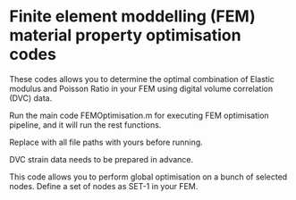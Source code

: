 # Finite element moddelling (FEM) material property optimisation codes

These codes allows you to determine the optimal combination of Elastic modulus and Poisson Ratio in your FEM using digital volume correlation (DVC) data.

Run the main code FEMOptimisation.m for executing FEM optimisation pipeline, and it will run the rest functions.

Replace with all file paths with yours before running.

DVC strain data needs to be prepared in advance.

This code allows you to perform global optimisation on a bunch of selected nodes. Define a set of nodes as SET-1 in your FEM. 
